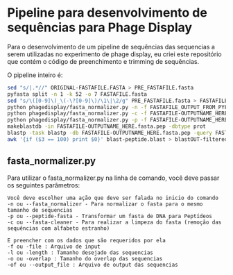 # Pipeline para desenvolvimento de sequências para Phage Display

Para o desenvolvimento de um pipeline de sequências das sequencias a serem utilizadas no experimento de phage display, eu criei este repositório que contém o código de preenchimento e trimming de sequências.

O pipeline inteiro é:
```bash
sed "s/|.*//" ORIGINAL-FASTAFILE.FASTA > PRE_FASTAFILE.fasta
pyfasta split -n 1 -k 52 -o 7 FASTAFILE.fasta
sed "s/\([0-9]\)_\(-\?[0-9]\)/\1\|\2/g" PRE_FASTAFILE.fasta > FASTAFILE.fasta
python phagedisplay/fasta_normalizer.py -n -f FASTAFILE_OUTPUT_FROM_PYFASTA_HERE.fasta -l 52 -o 7 -of FASTAFILE-OUTPUTNAME_HERE.fasta
python phagedisplay/fasta_normalizer.py -c -f FASTAFILE-OUTPUTNAME_HERE.fasta -w x -of FASTAFILE-OUTPUTNAME_HERE.fasta.clean
python phagedisplay/fasta_normalizer.py -p -f FASTAFILE-OUTPUTNAME_HERE.fasta.clean -of FASTAFILE-OUTPUTNAME_HERE.fasta.pep
makeblastdb -in FASTAFILE-OUTPUTNAME_HERE.fasta.pep -dbtype prot
blastp -task blastp -db FASTAFILE-OUTPUTNAME_HERE.fasta.pep -query FASTAFILE-OUTPUTNAME_HERE.fasta.pep -outfmt 6 -qcov_hsp_perc 100 -out blast-peptide.blast
awk '{if ($3 == 100) print $0}' blast-peptide.blast > blastOUT-filtered100id.blast
```

## fasta_normalizer.py

Para utilizar o fasta_normalizer.py na linha de comando, você deve passar os seguintes parâmetros:

```
Você deve escolher uma ação que deve ser falada no inicio do comando
-n ou --fasta_normalizer - Para normalizar o fasta para o mesmo tamanho de sequencias
-p ou --peptide-fasta - Transformar um fasta de DNA para Peptídeos
-c ou --fasta-cleaner - Para realizar a limpeza do fasta (remoção das sequências com alfabeto estranho)

E preencher com os dados que são requeridos por ela
-f ou -file : Arquivo de input
-l ou -length : Tamanho desejado das sequencias
-o ou -overlap : Tamanho do overlap das sequencias
-of ou --output_file : Arquivo de output das sequencias
```
